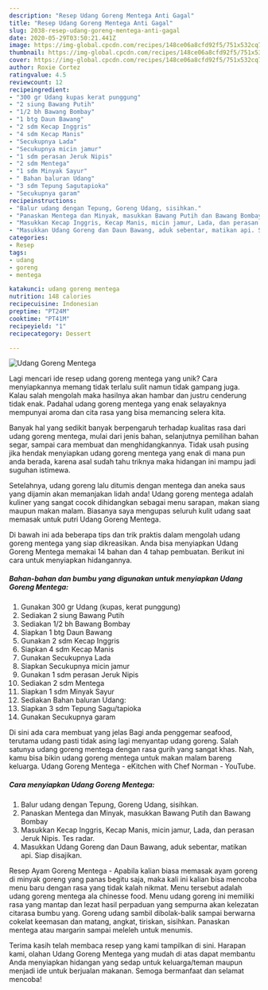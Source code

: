 ```yaml
---
description: "Resep Udang Goreng Mentega Anti Gagal"
title: "Resep Udang Goreng Mentega Anti Gagal"
slug: 2038-resep-udang-goreng-mentega-anti-gagal
date: 2020-05-29T03:50:21.441Z
image: https://img-global.cpcdn.com/recipes/148ce06a8cfd92f5/751x532cq70/udang-goreng-mentega-foto-resep-utama.jpg
thumbnail: https://img-global.cpcdn.com/recipes/148ce06a8cfd92f5/751x532cq70/udang-goreng-mentega-foto-resep-utama.jpg
cover: https://img-global.cpcdn.com/recipes/148ce06a8cfd92f5/751x532cq70/udang-goreng-mentega-foto-resep-utama.jpg
author: Roxie Cortez
ratingvalue: 4.5
reviewcount: 12
recipeingredient:
- "300 gr Udang kupas kerat punggung"
- "2 siung Bawang Putih"
- "1/2 bh Bawang Bombay"
- "1 btg Daun Bawang"
- "2 sdm Kecap Inggris"
- "4 sdm Kecap Manis"
- "Secukupnya Lada"
- "Secukupnya micin jamur"
- "1 sdm perasan Jeruk Nipis"
- "2 sdm Mentega"
- "1 sdm Minyak Sayur"
- " Bahan baluran Udang"
- "3 sdm Tepung Sagutapioka"
- "Secukupnya garam"
recipeinstructions:
- "Balur udang dengan Tepung, Goreng Udang, sisihkan."
- "Panaskan Mentega dan Minyak, masukkan Bawang Putih dan Bawang Bombay"
- "Masukkan Kecap Inggris, Kecap Manis, micin jamur, Lada, dan perasan Jeruk Nipis. Tes radar."
- "Masukkan Udang Goreng dan Daun Bawang, aduk sebentar, matikan api. Siap disajikan."
categories:
- Resep
tags:
- udang
- goreng
- mentega

katakunci: udang goreng mentega 
nutrition: 148 calories
recipecuisine: Indonesian
preptime: "PT24M"
cooktime: "PT41M"
recipeyield: "1"
recipecategory: Dessert

---
```



![Udang Goreng Mentega](https://img-global.cpcdn.com/recipes/148ce06a8cfd92f5/751x532cq70/udang-goreng-mentega-foto-resep-utama.jpg)

Lagi mencari ide resep udang goreng mentega yang unik? Cara menyiapkannya memang tidak terlalu sulit namun tidak gampang juga. Kalau salah mengolah maka hasilnya akan hambar dan justru cenderung tidak enak. Padahal udang goreng mentega yang enak selayaknya mempunyai aroma dan cita rasa yang bisa memancing selera kita.

Banyak hal yang sedikit banyak berpengaruh terhadap kualitas rasa dari udang goreng mentega, mulai dari jenis bahan, selanjutnya pemilihan bahan segar, sampai cara membuat dan menghidangkannya. Tidak usah pusing jika hendak menyiapkan udang goreng mentega yang enak di mana pun anda berada, karena asal sudah tahu triknya maka hidangan ini mampu jadi suguhan istimewa.

Setelahnya, udang goreng lalu ditumis dengan mentega dan aneka saus yang dijamin akan memanjakan lidah anda! Udang goreng mentega adalah kuliner yang sangat cocok dihidangkan sebagai menu sarapan, makan siang maupun makan malam. Biasanya saya mengupas seluruh kulit udang saat memasak untuk putri Udang Goreng Mentega.


Di bawah ini ada beberapa tips dan trik praktis dalam mengolah udang goreng mentega yang siap dikreasikan. Anda bisa menyiapkan Udang Goreng Mentega memakai 14 bahan dan 4 tahap pembuatan. Berikut ini cara untuk menyiapkan hidangannya.

<!--inarticleads1-->

##### Bahan-bahan dan bumbu yang digunakan untuk menyiapkan Udang Goreng Mentega:

1. Gunakan 300 gr Udang (kupas, kerat punggung)
1. Sediakan 2 siung Bawang Putih
1. Sediakan 1/2 bh Bawang Bombay
1. Siapkan 1 btg Daun Bawang
1. Gunakan 2 sdm Kecap Inggris
1. Siapkan 4 sdm Kecap Manis
1. Gunakan Secukupnya Lada
1. Siapkan Secukupnya micin jamur
1. Gunakan 1 sdm perasan Jeruk Nipis
1. Sediakan 2 sdm Mentega
1. Siapkan 1 sdm Minyak Sayur
1. Sediakan  Bahan baluran Udang:
1. Siapkan 3 sdm Tepung Sagu/tapioka
1. Gunakan Secukupnya garam


Di sini ada cara membuat yang jelas Bagi anda penggemar seafood, terutama udang pasti tidak asing lagi menyantap udang goreng. Salah satunya udang goreng mentega dengan rasa gurih yang sangat khas. Nah, kamu bisa bikin udang goreng mentega untuk makan malam bareng keluarga. Udang Goreng Mentega - eKitchen with Chef Norman - YouTube. 

<!--inarticleads2-->

##### Cara menyiapkan Udang Goreng Mentega:

1. Balur udang dengan Tepung, Goreng Udang, sisihkan.
1. Panaskan Mentega dan Minyak, masukkan Bawang Putih dan Bawang Bombay
1. Masukkan Kecap Inggris, Kecap Manis, micin jamur, Lada, dan perasan Jeruk Nipis. Tes radar.
1. Masukkan Udang Goreng dan Daun Bawang, aduk sebentar, matikan api. Siap disajikan.


Resep Ayam Goreng Mentega - Apabila kalian biasa memasak ayam goreng di minyak goreng yang panas begitu saja, maka kali ini kalian bisa mencoba menu baru dengan rasa yang tidak kalah nikmat. Menu tersebut adalah udang goreng mentega ala chinesse food. Menu udang goreng ini memiliki rasa yang mantap dan lezat hasil perpaduan yang sempurna akan kelezatan citarasa bumbu yang. Goreng udang sambil dibolak-balik sampai berwarna cokelat keemasan dan matang, angkat, tiriskan, sisihkan. Panaskan mentega atau margarin sampai meleleh untuk menumis. 

Terima kasih telah membaca resep yang kami tampilkan di sini. Harapan kami, olahan Udang Goreng Mentega yang mudah di atas dapat membantu Anda menyiapkan hidangan yang sedap untuk keluarga/teman maupun menjadi ide untuk berjualan makanan. Semoga bermanfaat dan selamat mencoba!
